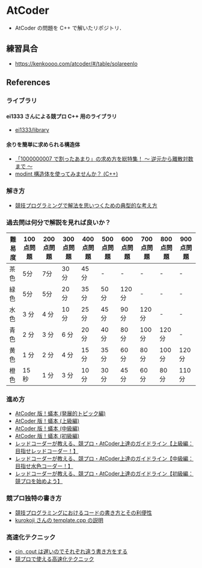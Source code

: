 # AtCoder
- AtCoder の問題を C++ で解いたリポジトリ．

## 練習具合
- https://kenkoooo.com/atcoder/#/table/solareenlo

## References
### ライブラリ
#### ei1333 さんによる競プロ C++ 用のライブラリ
- [ei1333/library](https://github.com/ei1333/library)

#### 余りを簡単に求められる構造体
- [「1000000007 で割ったあまり」の求め方を総特集！ 〜 逆元から離散対数まで 〜](https://qiita.com/drken/items/3b4fdf0a78e7a138cd9a)
- [modint 構造体を使ってみませんか？ \(C++\)](https://noshi91.hatenablog.com/entry/2019/03/31/174006)

### 解き方
- [競技プログラミングで解法を思いつくための典型的な考え方](https://algo-logic.info/how-to-think-cp/)

### 過去問は何分で解説を見れば良いか？

| 難易度 | 100点問題 | 200点問題 | 300点問題 | 400点問題 | 500点問題 | 600点問題 | 700点問題 | 800点問題 | 900点問題 |
|--------|-----------|-----------|-----------|-----------|-----------|-----------|-----------|-----------|-----------|
| 茶色   | 5分       | 7分       | 30分      | 45分      | -         | -         | -         | -         | -         |
| 緑色   | 5分       | 5分       | 20分      | 35分      | 50分      | 120分     | -         | -         | -         |
| 水色   | 3 分      | 4 分      | 10 分     | 25 分     | 45 分     | 90 分     | 120 分    | -         | -         |
| 青色   | 2 分      | 3 分      | 6 分      | 20 分     | 40 分     | 80 分     | 100 分    | 120 分    | -         |
| 黄色   | 1 分      | 2 分      | 4 分      | 15 分     | 35 分     | 60 分     | 80 分     | 100 分    | 120 分    |
| 橙色   | 15 秒     | 1 分      | 3 分      | 10 分     | 30 分     | 45 分     | 60 分     | 80 分     | 110 分    |

### 進め方
- [AtCoder 版！蟻本 (発展的トピック編)](https://qiita.com/drken/items/0de3d205690d92307b7c)
- [AtCoder 版！蟻本 (上級編)](https://qiita.com/drken/items/9b311d553aa434bb26e4)
- [AtCoder 版！蟻本 (中級編)](https://qiita.com/drken/items/2f56925972c1d34e05d8)
- [AtCoder 版！蟻本 (初級編)](https://qiita.com/drken/items/e77685614f3c6bf86f44)
- [レッドコーダーが教える、競プロ・AtCoder上達のガイドライン【上級編：目指せレッドコーダー！】](https://qiita.com/e869120/items/acba3dd8649d913102b5)
- [レッドコーダーが教える、競プロ・AtCoder上達のガイドライン【中級編：目指せ水色コーダー！】](https://qiita.com/e869120/items/eb50fdaece12be418faa)
- [レッドコーダーが教える、競プロ・AtCoder上達のガイドライン【初級編：競プロを始めよう】](https://qiita.com/e869120/items/f1c6f98364d1443148b3)

### 競プロ独特の書き方
- [競技プログラミングにおけるコードの書き方とその利便性](https://www.slideshare.net/Roadagain/ss-71620380)
- [kurokoji さんの template.cpp の説明](https://github.com/kurokoji/.cpp-Template/wiki)

### 高速化テクニック
- [cin, cout は遅いのでそれぞれ違う書き方をする](https://qiita.com/blackcurrant/items/312ea2471900132fbd6a)
- [競プロで使える高速化テクニック](https://xuzijian629.hatenablog.com/entry/2019/03/31/130708)
